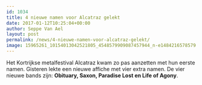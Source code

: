 ```yaml
---
id: 1034
title: 4 nieuwe namen voor Alcatraz gelekt
date: 2017-01-12T10:25:04+00:00
author: Seppe Van Ael
layout: post
permalink: /news/4-nieuwe-namen-voor-alcatraz-gelekt/
image: 15965261_10154013042521805_4548579909087457944_n-e1484216578579.jpg
---
```

Het Kortrijkse metalfestival Alcatraz kwam zo pas aanzetten met hun eerste namen. Gisteren lekte een nieuwe affiche met vier extra namen. De vier nieuwe bands zijn: **Obituary, Saxon, Paradise Lost en Life of Agony**.